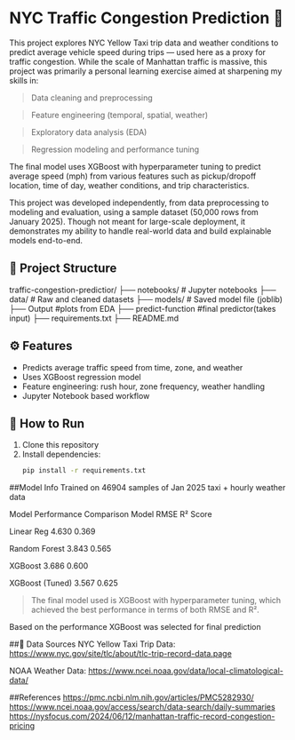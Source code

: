 # NYC Traffic Congestion Prediction 🚖

This project explores NYC Yellow Taxi trip data and weather conditions to predict average vehicle speed during trips — used here as a proxy for traffic congestion. While the scale of Manhattan traffic is massive, this project was primarily a personal learning exercise aimed at sharpening my skills in:

>Data cleaning and preprocessing

>Feature engineering (temporal, spatial, weather)

>Exploratory data analysis (EDA)

>Regression modeling and performance tuning

The final model uses XGBoost with hyperparameter tuning to predict average speed (mph) from various features such as pickup/dropoff location, time of day, weather conditions, and trip characteristics.

This project was developed independently, from data preprocessing to modeling and evaluation, using a sample dataset (50,000 rows from January 2025). Though not meant for large-scale deployment, it demonstrates my ability to handle real-world data and build explainable models end-to-end.

## 📂 Project Structure

traffic-congestion-predictior/
├── notebooks/ # Jupyter notebooks
├── data/ # Raw and cleaned datasets
├── models/ # Saved model file (joblib)
├── Output #plots from EDA 
├── predict-function #final predictor(takes input)
├── requirements.txt
├── README.md

## ⚙️ Features

- Predicts average traffic speed from time, zone, and weather
- Uses XGBoost regression model
- Feature engineering: rush hour, zone frequency, weather handling
- Jupyter Notebook based workflow

## 🚀 How to Run

1. Clone this repository
2. Install dependencies:
   ```bash
   pip install -r requirements.txt

##Model Info
Trained on 46904 samples of Jan 2025 taxi + hourly weather data

Model Performance Comparison
Model	        RMSE  R² Score

Linear Reg	4.630	0.369

Random Forest	3.843	0.565

XGBoost	        3.686	0.600

XGBoost (Tuned)	3.567	0.625

>The final model used is XGBoost with hyperparameter tuning, which achieved the best performance in terms of both RMSE and R².

Based on the performance XGBoost was selected for final prediction


##📁 Data Sources
NYC Yellow Taxi Trip Data: https://www.nyc.gov/site/tlc/about/tlc-trip-record-data.page

NOAA Weather Data: https://www.ncei.noaa.gov/data/local-climatological-data/

##References
https://pmc.ncbi.nlm.nih.gov/articles/PMC5282930/
https://www.ncei.noaa.gov/access/search/data-search/daily-summaries
https://nysfocus.com/2024/06/12/manhattan-traffic-record-congestion-pricing
